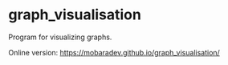 # graph_visualisation
Program for visualizing graphs.

Online version: https://mobaradev.github.io/graph_visualisation/
